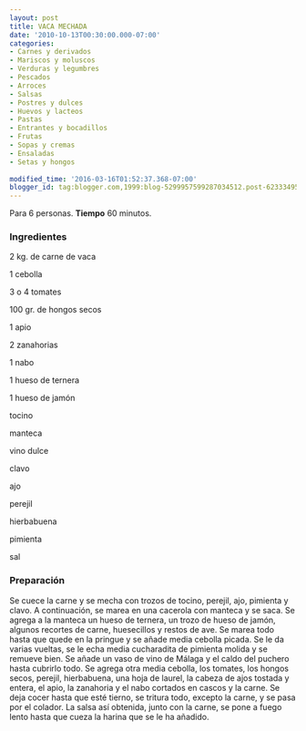 ```yaml
---
layout: post
title: VACA MECHADA
date: '2010-10-13T00:30:00.000-07:00'
categories:
- Carnes y derivados
- Mariscos y moluscos
- Verduras y legumbres
- Pescados
- Arroces
- Salsas
- Postres y dulces
- Huevos y lacteos
- Pastas
- Entrantes y bocadillos
- Frutas
- Sopas y cremas
- Ensaladas
- Setas y hongos
 
modified_time: '2016-03-16T01:52:37.368-07:00'
blogger_id: tag:blogger.com,1999:blog-5299957599287034512.post-6233349515946231114
---
```


Para 6 personas.
<b>Tiempo</b> 60 minutos.

<h3>Ingredientes</h3>

2 kg. de carne de vaca

1 cebolla

3 o 4 tomates

100 gr. de hongos secos

1 apio

2 zanahorias

1 nabo

1 hueso de ternera

1 hueso de jamón

tocino

manteca

vino dulce

clavo

ajo

perejil

hierbabuena

pimienta

sal

<h3>Preparación</h3>

Se cuece la carne y se mecha con trozos de tocino, perejil, ajo, pimienta y clavo. A continuación, se marea en una cacerola con manteca y se saca. Se agrega a la manteca un hueso de ternera, un trozo de hueso de jamón, algunos recortes de carne, huesecillos y restos de ave. Se marea todo hasta que quede en la pringue y se añade media cebolla picada. Se le da varias vueltas, se le echa media cucharadita de pimienta molida y se remueve bien. Se añade un vaso de vino de Málaga y el caldo del puchero hasta cubrirlo todo. Se agrega otra media cebolla, los tomates, los hongos secos, perejil, hierbabuena, una hoja de laurel, la cabeza de ajos tostada y entera, el apio, la zanahoria y el nabo cortados en cascos y la carne. Se deja cocer hasta que esté tierno, se tritura todo, excepto la carne, y se pasa por el colador. La salsa así obtenida, junto con la carne, se pone a fuego lento hasta que cueza la harina que se le ha añadido.

